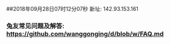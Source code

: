 ##2018年09月28日07时12分07秒 新址: 142.93.153.161
### 兔友常见问题及解答: https://github.com/wanggonging/d/blob/w/FAQ.md
